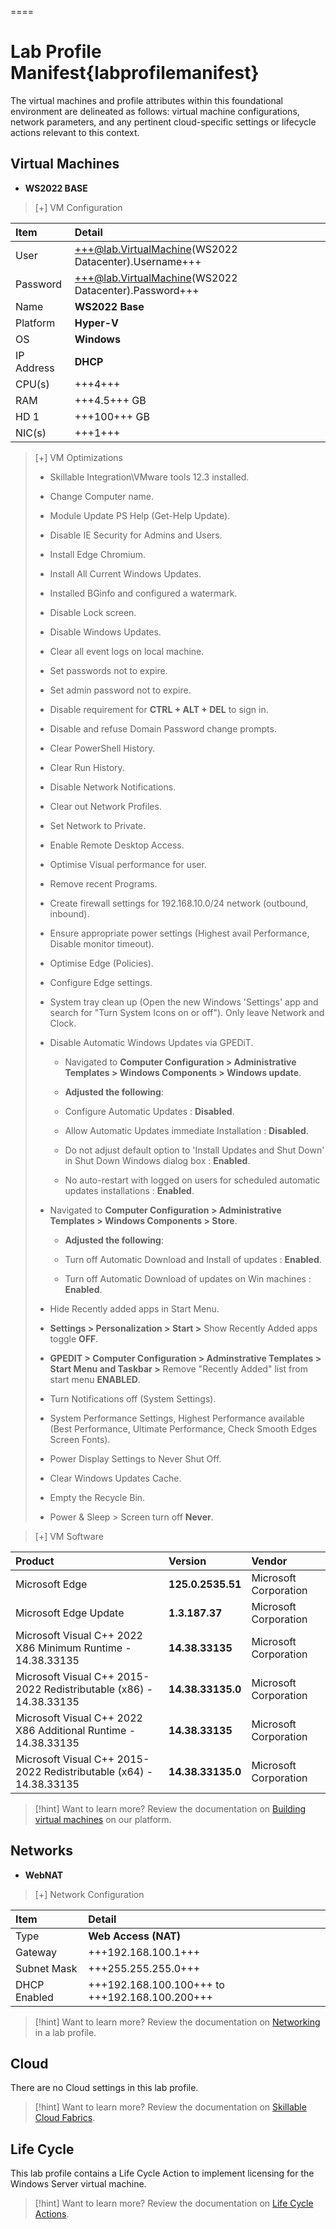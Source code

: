 ====

# Lab Profile Manifest{labprofilemanifest}
The virtual machines and profile attributes within this foundational environment are delineated as follows: virtual machine configurations, network parameters, and any pertinent cloud-specific settings or lifecycle actions relevant to this context.

## Virtual Machines
- **WS2022 BASE**

>[+] VM Configuration
>
| Item | Detail |
|:---------|:---------|
| User | +++@lab.VirtualMachine(WS2022 Datacenter).Username+++ |
| Password | +++@lab.VirtualMachine(WS2022 Datacenter).Password+++ |
| Name   | **WS2022 Base** |
| Platform | **Hyper-V** |
| OS | **Windows** |
| IP Address   | **DHCP**   |
| CPU(s) | +++4+++ |
| RAM | +++4.5+++ GB |
| HD 1 | +++100+++ GB |
| NIC(s) | +++1+++ |

>[+]  VM Optimizations
>
> - Skillable Integration\VMware tools 12.3 installed.
>
> - Change Computer name. 
>
> - Module Update PS Help (Get-Help Update).
>
> - Disable IE Security for Admins and Users.
>
> - Install Edge Chromium.
>
> - Install All Current Windows Updates. 
>
> - Installed BGinfo and configured a watermark.
>
> - Disable Lock screen.
>
> - Disable Windows Updates.
>
> - Clear all event logs on local machine.
>
> - Set passwords not to expire.
>
> - Set admin password not to expire.
>
> - Disable requirement for **CTRL + ALT + DEL** to sign in.
>
> - Disable and refuse Domain Password change prompts. 
>
> - Clear PowerShell History.
>
> - Clear Run History.
>
> - Disable Network Notifications.
>
> - Clear out Network Profiles.
>
> - Set Network to Private.
>
> - Enable Remote Desktop Access.
>
> - Optimise Visual performance for user.
>
> - Remove recent Programs.
>
> - Create firewall settings for 192.168.10.0/24 network (outbound, inbound).
>
> - Ensure appropriate power settings (Highest avail Performance, Disable monitor timeout).
>
> - Optimise Edge (Policies).
>
> - Configure Edge settings.
>
> - System tray clean up (Open the new Windows 'Settings' app and search for "Turn System Icons on or off"). Only leave Network and Clock.
>
> - Disable Automatic Windows Updates via GPEDiT.
>
>    - Navigated to **Computer Configuration >  Administrative Templates > Windows Components > Windows update**.  
>
>    - **Adjusted the following**: 
>
>    - Configure Automatic Updates : **Disabled**. 
>
>    - Allow Automatic Updates immediate Installation : **Disabled**. 
>
>    - Do not adjust default option to 'Install Updates and Shut Down' in Shut Down Windows dialog box : **Enabled**.  
>
 >   - No auto-restart with logged on users for scheduled automatic updates installations : **Enabled**. 
 > 
>  - Navigated to **Computer Configuration > Administrative Templates > Windows Components > Store**.  
>
>    - **Adjusted the following**:
>
>    - Turn off Automatic Download and Install of updates : **Enabled**.  
>
>    - Turn off Automatic Download of updates on Win machines : **Enabled**.
>  
> -  Hide Recently added apps in Start Menu.
>
>   - **Settings > Personalization > Start >** Show Recently Added apps toggle **OFF**.
>
>  - **GPEDIT > Computer Configuration > Adminstrative Templates > Start Menu and Taskbar >** Remove "Recently Added" list from start menu **ENABLED**. 
>
> -  Turn Notifications off (System Settings).
>
> -  System Performance Settings, Highest Performance available (Best Performance, Ultimate Performance, Check Smooth Edges Screen Fonts). 
>
> -  Power Display Settings to Never Shut Off. 
>
> -  Clear Windows Updates Cache. 
>
> -  Empty the Recycle Bin. 
>
> -  Power & Sleep > Screen turn off **Never**.
>

>[+] VM Software
>
|Product|Version|Vendor|
|:--|:--|:--|
|Microsoft Edge|                                                     **125.0.2535.51**|  Microsoft Corporation| 
|Microsoft Edge Update|                                              **1.3.187.37**|     Microsoft Corporation|                           
|Microsoft Visual C++ 2022 X86 Minimum Runtime - 14.38.33135|        **14.38.33135**|    Microsoft Corporation|     
|Microsoft Visual C++ 2015-2022 Redistributable (x86) - 14.38.33135| **14.38.33135.0**|  Microsoft Corporation|     
|Microsoft Visual C++ 2022 X86 Additional Runtime - 14.38.33135|     **14.38.33135**|    Microsoft Corporation|     
|Microsoft Visual C++ 2015-2022 Redistributable (x64) - 14.38.33135| **14.38.33135.0**|  Microsoft Corporation| 

>[!hint] Want to learn more? Review the documentation on [Building virtual machines](https://docs.skillable.com/v1/docs/best-practices-for-building-virtual-machines) on our platform.

## Networks

- **WebNAT**

>[+] Network Configuration
>
|Item|Detail|
|:----|:----|
|Type|**Web Access (NAT)**|
|Gateway|+++192.168.100.1+++|
|Subnet Mask|+++255.255.255.0+++|
|DHCP Enabled|+++192.168.100.100+++ to +++192.168.100.200+++|

>[!hint] Want to learn more? Review the documentation on [Networking](https://docs.skillable.com/v1/docs/implementing-network-policies-and-managing-restrictions-for-lab-environments) in a lab profile.

## Cloud
There are no Cloud settings in this lab profile.

>[!hint] Want to learn more? Review the documentation on [Skillable Cloud Fabrics](https://docs.skillable.com/docs/cloud-fabric-explanation).

## Life Cycle
This lab profile contains a Life Cycle Action to implement licensing for the Windows Server virtual machine.

>[!hint] Want to learn more? Review the documentation on [Life Cycle Actions](https://docs.skillable.com/docs/life-cycle-actions-5).
